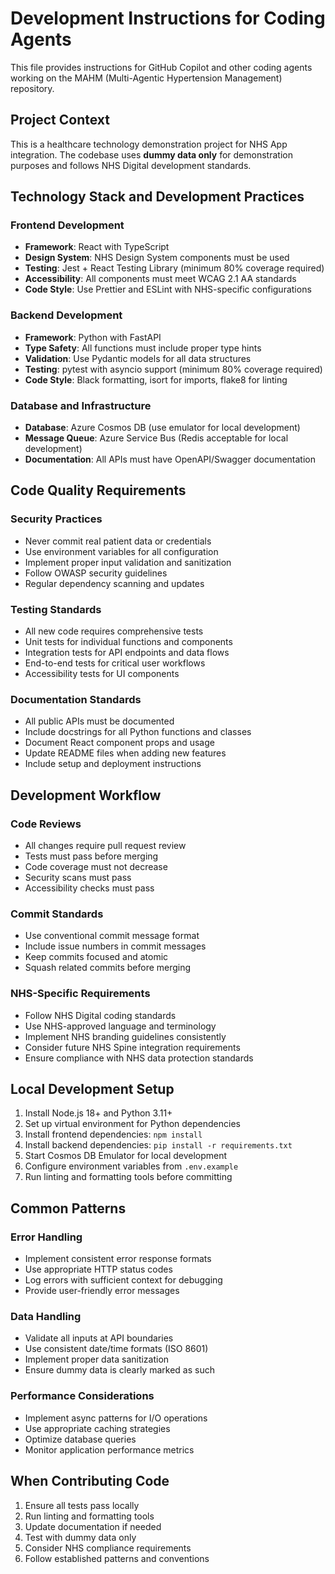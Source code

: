 # Development Instructions for Coding Agents

This file provides instructions for GitHub Copilot and other coding agents working on the MAHM (Multi-Agentic Hypertension Management) repository.

## Project Context

This is a healthcare technology demonstration project for NHS App integration. The codebase uses **dummy data only** for demonstration purposes and follows NHS Digital development standards.

## Technology Stack and Development Practices

### Frontend Development
- **Framework**: React with TypeScript
- **Design System**: NHS Design System components must be used
- **Testing**: Jest + React Testing Library (minimum 80% coverage required)
- **Accessibility**: All components must meet WCAG 2.1 AA standards
- **Code Style**: Use Prettier and ESLint with NHS-specific configurations

### Backend Development
- **Framework**: Python with FastAPI
- **Type Safety**: All functions must include proper type hints
- **Validation**: Use Pydantic models for all data structures
- **Testing**: pytest with asyncio support (minimum 80% coverage required)
- **Code Style**: Black formatting, isort for imports, flake8 for linting

### Database and Infrastructure
- **Database**: Azure Cosmos DB (use emulator for local development)
- **Message Queue**: Azure Service Bus (Redis acceptable for local development)
- **Documentation**: All APIs must have OpenAPI/Swagger documentation

## Code Quality Requirements

### Security Practices
- Never commit real patient data or credentials
- Use environment variables for all configuration
- Implement proper input validation and sanitization
- Follow OWASP security guidelines
- Regular dependency scanning and updates

### Testing Standards
- All new code requires comprehensive tests
- Unit tests for individual functions and components
- Integration tests for API endpoints and data flows
- End-to-end tests for critical user workflows
- Accessibility tests for UI components

### Documentation Standards
- All public APIs must be documented
- Include docstrings for all Python functions and classes
- Document React component props and usage
- Update README files when adding new features
- Include setup and deployment instructions

## Development Workflow

### Code Reviews
- All changes require pull request review
- Tests must pass before merging
- Code coverage must not decrease
- Security scans must pass
- Accessibility checks must pass

### Commit Standards
- Use conventional commit message format
- Include issue numbers in commit messages
- Keep commits focused and atomic
- Squash related commits before merging

### NHS-Specific Requirements
- Follow NHS Digital coding standards
- Use NHS-approved language and terminology
- Implement NHS branding guidelines consistently
- Consider future NHS Spine integration requirements
- Ensure compliance with NHS data protection standards

## Local Development Setup

1. Install Node.js 18+ and Python 3.11+
2. Set up virtual environment for Python dependencies
3. Install frontend dependencies: `npm install`
4. Install backend dependencies: `pip install -r requirements.txt`
5. Start Cosmos DB Emulator for local development
6. Configure environment variables from `.env.example`
7. Run linting and formatting tools before committing

## Common Patterns

### Error Handling
- Implement consistent error response formats
- Use appropriate HTTP status codes
- Log errors with sufficient context for debugging
- Provide user-friendly error messages

### Data Handling
- Validate all inputs at API boundaries
- Use consistent date/time formats (ISO 8601)
- Implement proper data sanitization
- Ensure dummy data is clearly marked as such

### Performance Considerations
- Implement async patterns for I/O operations
- Use appropriate caching strategies
- Optimize database queries
- Monitor application performance metrics

## When Contributing Code

1. Ensure all tests pass locally
2. Run linting and formatting tools
3. Update documentation if needed
4. Test with dummy data only
5. Consider NHS compliance requirements
6. Follow established patterns and conventions